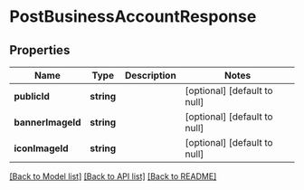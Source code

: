 # PostBusinessAccountResponse

## Properties
Name | Type | Description | Notes
------------ | ------------- | ------------- | -------------
**publicId** | **string** |  | [optional] [default to null]
**bannerImageId** | **string** |  | [optional] [default to null]
**iconImageId** | **string** |  | [optional] [default to null]

[[Back to Model list]](../README.md#documentation-for-models) [[Back to API list]](../README.md#documentation-for-api-endpoints) [[Back to README]](../README.md)


